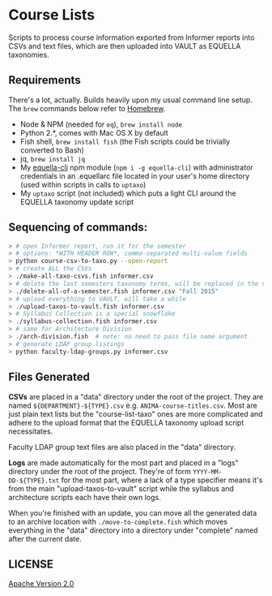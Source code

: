 # Course Lists

Scripts to process course information exported from Informer reports into CSVs and text files, which are then uploaded into VAULT as EQUELLA taxonomies.

## Requirements

There's a lot, actually. Builds heavily upon my usual command line setup. The `brew` commands below refer to [Homebrew](http://brew.sh).

- Node & NPM (needed for `eq`), `brew install node`
- Python 2.\*, comes with Mac OS X by default
- Fish shell, `brew install fish` (the Fish scripts could be trivially converted to Bash)
- jq, `brew install jq`
- My [equella-cli](https://github.com/cca/equella_cli) npm module (`npm i -g equella-cli`) with administrator credentials in an .equellarc file located in your user's home directory (used within scripts in calls to `uptaxo`)
- My `uptaxo` script (not included) which puts a light CLI around the EQUELLA taxonomy update script

## Sequencing of commands:

```sh
> # open Informer report, run it for the semester
> # options: *WITH HEADER ROW*, comma-separated multi-value fields
> python course-csv-to-taxo.py --open-report
> # create ALL the CSVs
> ./make-all-taxo-csvs.fish informer.csv
> # delete the last semesters taxonomy terms, will be replaced in the next step
> ./delete-all-of-a-semester.fish informer.csv "Fall 2015"
> # upload everything to VAULT, will take a while
> ./upload-taxos-to-vault.fish informer.csv
> # Syllabus Collection is a special snowflake
> ./syllabus-collection.fish informer.csv
> # same for Architecture Division
> ./arch-division.fish  # note: no need to pass file name argument
> # generate LDAP group listings
> python faculty-ldap-groups.py informer.csv
```

## Files Generated

**CSVs** are placed in a "data" directory under the root of the project. They are named `${DEPARTMENT}-${TYPE}.csv` e.g. `ANIMA-course-titles.csv`. Most are just plain text lists but the "course-list-taxo" ones are more complicated and adhere to the upload format that the EQUELLA taxonomy upload script necessitates.

Faculty LDAP group text files are also placed in the "data" directory.

**Logs** are made automatically for the most part and placed in a "logs" directory under the root of the project. They're of form `YYYY-MM-DD-${TYPE}.txt` for the most part, where a lack of a type specifier means it's from the main "upload-taxos-to-vault" script while the syllabus and architecture scripts each have their own logs.

When you're finished with an update, you can move all the generated data to an archive location with `./move-to-complete.fish` which moves everything in the "data" directory into a directory under "complete" named after the current date.

## LICENSE

[Apache Version 2.0](http://www.apache.org/licenses/LICENSE-2.0)

